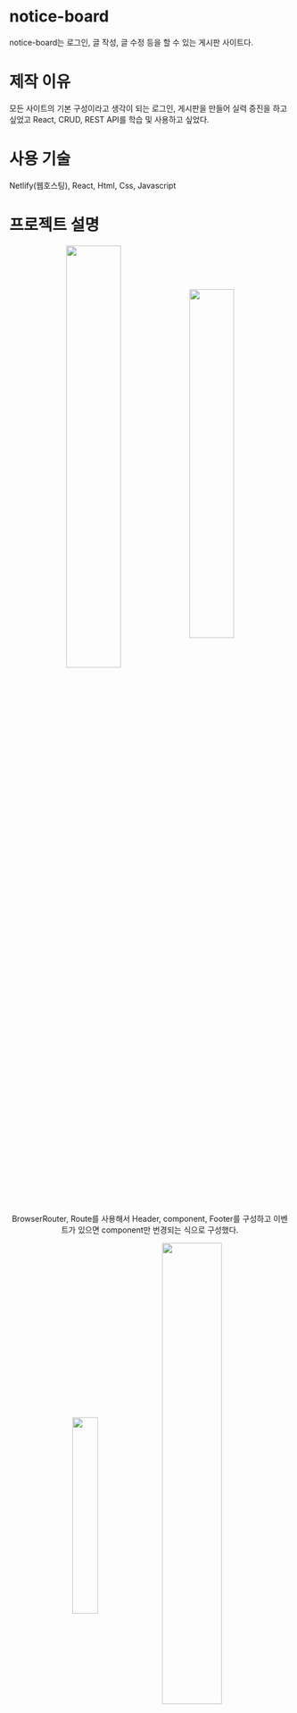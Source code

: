 # notice-board

notice-board는 로그인, 글 작성, 글 수정 등을 할 수 있는 게시판 사이트다.

# 제작 이유
모든 사이트의 기본 구성이라고 생각이 되는 로그인, 게시판을 만들어 실력 증진을 하고 싶었고 React, CRUD, REST API를 학습 및 사용하고 싶었다.

# 사용 기술 
Netlify(웹호스팅), React, Html, Css, Javascript

# 프로젝트 설명
<p align="center"><img src="https://user-images.githubusercontent.com/67909892/111937847-041fe680-8b0c-11eb-8c66-bb99c67aa9c8.png" align="center" width="44%"><img src="https://user-images.githubusercontent.com/67909892/111939142-d0928b80-8b0e-11eb-89eb-f626b4305613.png" align="center" width="40%"></p>
<p align="center">BrowserRouter, Route를 사용해서 Header, component, Footer를 구성하고 이벤트가 있으면 component만 번경되는 식으로 구성했다.</p>

<p align="center"><img src="https://user-images.githubusercontent.com/67909892/111960550-3ee94500-8b33-11eb-9e3c-20f576f0791e.png" align="center" width="30%"><img src="https://user-images.githubusercontent.com/67909892/111960818-925b9300-8b33-11eb-87f3-3a317250d466.png" align="center" width="46%"></p>
<p align="center">처음에 출력되는 Main.js component는 fetch()로 웹서버에서 게시글들을 get 요청해서 받아온다. userEffect()을 사용해서 계속해서 get 요청 하는 것을 방지한다. pagination 을 누를 때 게시판 정보를 수정하기 위해서 currentPage상태가 변경될 때 안에 함수가 실행되게 useEffect()를 작성했다.</p>
